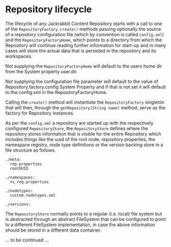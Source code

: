 <!--
   Licensed to the Apache Software Foundation (ASF) under one or more
   contributor license agreements.  See the NOTICE file distributed with
   this work for additional information regarding copyright ownership.
   The ASF licenses this file to You under the Apache License, Version 2.0
   (the "License"); you may not use this file except in compliance with
   the License.  You may obtain a copy of the License at

       http://www.apache.org/licenses/LICENSE-2.0

   Unless required by applicable law or agreed to in writing, software
   distributed under the License is distributed on an "AS IS" BASIS,
   WITHOUT WARRANTIES OR CONDITIONS OF ANY KIND, either express or implied.
   See the License for the specific language governing permissions and
   limitations under the License.
-->

Repository lifecycle
====================
The lifecycle of any Jackrabbit Content Repository starts with a call to
one of the `RepositoryFactory.create()` methods passing optionally the source
of a repository configuration file (which by convention is called
`config.xml`) and the `RepositoryFactoryHome`, which points to a directory from
which the Repository will continue reading further information for start-up
and in many cases will store the actual data that is persisted in the
repository and its workspaces.

Not supplying the `RepositoryFactoryHome` will default to the users home dir
from the System property user.dir.

Not supplying the configuration file parameter will default to the value of
Repository.factory.config System Property and if that is not set it will
default to the config.xml in the RepositoryFactoryHome.

Calling the `create()` method will instantiate the `RepositoryFactory`
singleton that will then, through the `getRepository(String name)` method,
serve as the factory for Repository instances.

As per the `config.xml` a repository are started up with the respectively
configured `RepositoryStore`, the `RepositoryStore` defines where the
repository stores information that is visible for the entire Repository
which includes things like the uuid of the root node, repository
properties, the namespace registry, node type definitions or the version
backing store in a file structure as follows.


    ./meta:
      rep.properties
      rootUUID
    
    ./namespaces:
      ns_reg.properties
    
    ./nodetypes:
      custom_nodetypes.xml
    
    ./versions:


The `RepositoryStore` normally points to a regular (i.e. local) file system
but is abstracted through an abstract FileSystem that can be configured to
point to a different FileSystem implementation, in case the above
information should be stored in a different data container.

... to be continued ... 
